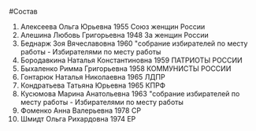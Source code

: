 #Состав
1. Алексеева Ольга Юрьевна 1955 Союз женщин России
2. Алешина Любовь Григорьевна 1948 За женщин России
3. Беднарж Зоя Вячеславовна 1960 \"собрание избирателей по месту работы - Избирателями по месту работы
4. Бородавкина Наталья Константиновна 1959 ПАТРИОТЫ РОССИИ
5. Быхаленко Римма Григорьевна 1958 КОММУНИСТЫ РОССИИ
6. Гонтарюк Наталья Николаевна 1965 ЛДПР
7. Кондратьева Татьяна Юрьевна 1965 КПРФ
8. Кусюмова Марина Анатольевна 1963 \"собрание избирателей по месту работы - Избирателями по месту работы
9. Фоменко Анна Валерьевна 1978 СР
10. Шмидт Ольга Рихардовна 1974 ЕР
